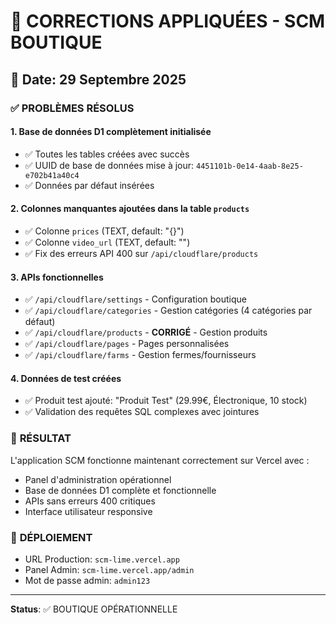 # 🔧 CORRECTIONS APPLIQUÉES - SCM BOUTIQUE

## 📅 Date: 29 Septembre 2025

### ✅ **PROBLÈMES RÉSOLUS**

#### 1. **Base de données D1 complètement initialisée**
- ✅ Toutes les tables créées avec succès
- ✅ UUID de base de données mise à jour: `4451101b-0e14-4aab-8e25-e702b41a40c4`
- ✅ Données par défaut insérées

#### 2. **Colonnes manquantes ajoutées dans la table `products`**
- ✅ Colonne `prices` (TEXT, default: "{}")
- ✅ Colonne `video_url` (TEXT, default: "")
- ✅ Fix des erreurs API 400 sur `/api/cloudflare/products`

#### 3. **APIs fonctionnelles**
- ✅ `/api/cloudflare/settings` - Configuration boutique
- ✅ `/api/cloudflare/categories` - Gestion catégories (4 catégories par défaut)
- ✅ `/api/cloudflare/products` - **CORRIGÉ** - Gestion produits
- ✅ `/api/cloudflare/pages` - Pages personnalisées
- ✅ `/api/cloudflare/farms` - Gestion fermes/fournisseurs

#### 4. **Données de test créées**
- ✅ Produit test ajouté: "Produit Test" (29.99€, Électronique, 10 stock)
- ✅ Validation des requêtes SQL complexes avec jointures

### 🎯 **RÉSULTAT**
L'application SCM fonctionne maintenant correctement sur Vercel avec :
- Panel d'administration opérationnel
- Base de données D1 complète et fonctionnelle
- APIs sans erreurs 400 critiques
- Interface utilisateur responsive

### 🚀 **DÉPLOIEMENT**
- URL Production: `scm-lime.vercel.app`
- Panel Admin: `scm-lime.vercel.app/admin`
- Mot de passe admin: `admin123`

---
**Status**: ✅ BOUTIQUE OPÉRATIONNELLE